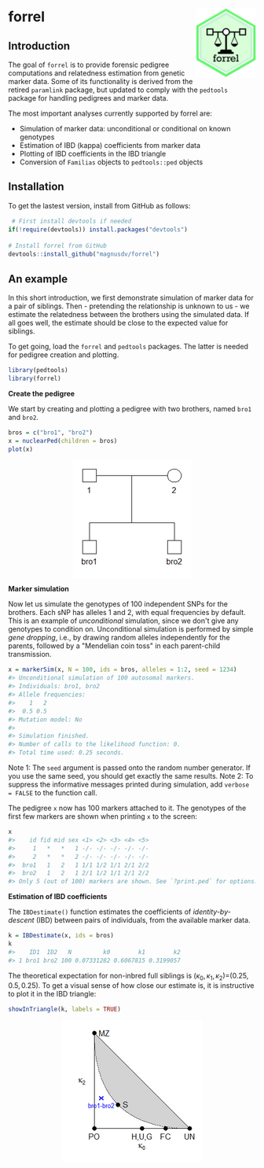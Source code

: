 <!-- README.md is generated from README.Rmd. Please edit that file -->
forrel <img src="man/figures/logo.png" align="right" height=140/>
=================================================================

Introduction
------------

The goal of `forrel` is to provide forensic pedigree computations and relatedness estimation from genetic marker data. Some of its functionality is derived from the retired `paramlink` package, but updated to comply with the `pedtools` package for handling pedigrees and marker data.

The most important analyses currently supported by forrel are:

-   Simulation of marker data: unconditional or conditional on known genotypes
-   Estimation of IBD (kappa) coefficients from marker data
-   Plotting of IBD coefficients in the IBD triangle
-   Conversion of `Familias` objects to `pedtools::ped` objects

Installation
------------

To get the lastest version, install from GitHub as follows:

``` r
 # First install devtools if needed
if(!require(devtools)) install.packages("devtools")

# Install forrel from GitHub
devtools::install_github("magnusdv/forrel")
```

An example
----------

In this short introduction, we first demonstrate simulation of marker data for a pair of siblings. Then - pretending the relationship is unknown to us - we estimate the relatedness between the brothers using the simulated data. If all goes well, the estimate should be close to the expected value for siblings.

To get going, load the `forrel` and `pedtools` packages. The latter is needed for pedigree creation and plotting.

``` r
library(pedtools)
library(forrel)
```

**Create the pedigree**

We start by creating and plotting a pedigree with two brothers, named `bro1` and `bro2`.

``` r
bros = c("bro1", "bro2")
x = nuclearPed(children = bros)
plot(x)
```

<img src="man/figures/README-sibs-1.png" style="display: block; margin: auto;" />

**Marker simulation**

Now let us simulate the genotypes of 100 independent SNPs for the brothers. Each sNP has alleles 1 and 2, with equal frequencies by default. This is an example of *unconditional* simulation, since we don't give any genotypes to condition on. Unconditional simulation is performed by simple *gene dropping*, i.e., by drawing random alleles independently for the parents, followed by a "Mendelian coin toss" in each parent-child transmission.

``` r
x = markerSim(x, N = 100, ids = bros, alleles = 1:2, seed = 1234)
#> Unconditional simulation of 100 autosomal markers.
#> Individuals: bro1, bro2
#> Allele frequencies:
#>    1   2
#>  0.5 0.5
#> Mutation model: No 
#> 
#> Simulation finished.
#> Number of calls to the likelihood function: 0.
#> Total time used: 0.25 seconds.
```

Note 1: The `seed` argument is passed onto the random number generator. If you use the same seed, you should get exactly the same results.
Note 2: To suppress the informative messages printed during simulation, add `verbose = FALSE` to the function call.

The pedigree `x` now has 100 markers attached to it. The genotypes of the first few markers are shown when printing `x` to the screen:

``` r
x
#>    id fid mid sex <1> <2> <3> <4> <5>
#>     1   *   *   1 -/- -/- -/- -/- -/-
#>     2   *   *   2 -/- -/- -/- -/- -/-
#>  bro1   1   2   1 1/1 1/2 1/1 2/1 2/2
#>  bro2   1   2   1 2/1 1/2 1/1 2/1 2/2
#> Only 5 (out of 100) markers are shown. See `?print.ped` for options.
```

**Estimation of IBD coefficients**

The `IBDestimate()` function estimates the coefficients of *identity-by-descent* (IBD) between pairs of individuals, from the available marker data.

``` r
k = IBDestimate(x, ids = bros)
k
#>    ID1  ID2   N         k0        k1        k2
#> 1 bro1 bro2 100 0.07331282 0.6067815 0.3199057
```

The theoretical expectation for non-inbred full siblings is (*κ*<sub>0</sub>, *κ*<sub>1</sub>, *κ*<sub>2</sub>)=(0.25, 0.5, 0.25). To get a visual sense of how close our estimate is, it is instructive to plot it in the IBD triangle:

``` r
showInTriangle(k, labels = TRUE)
```

<img src="man/figures/README-triangle-1.png" style="display: block; margin: auto;" />
